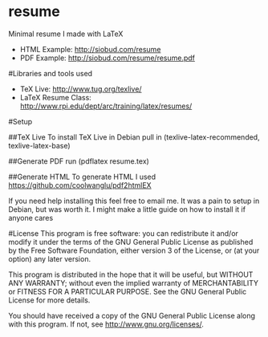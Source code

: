 resume
=========

Minimal resume I made with LaTeX

* HTML Example: http://siobud.com/resume
* PDF Example: http://siobud.com/resume/resume.pdf

#Libraries and tools used
* TeX Live: http://www.tug.org/texlive/
* LaTeX Resume Class: http://www.rpi.edu/dept/arc/training/latex/resumes/


#Setup

##TeX Live
To install TeX Live in Debian pull in (texlive-latex-recommended, texlive-latex-base)

##Generate PDF
run (pdflatex resume.tex)

##Generate HTML
To generate HTML I used https://github.com/coolwanglu/pdf2htmlEX

If you need help installing this feel free to email me. It was a pain
to setup in Debian, but was worth it. I might make a little guide
on how to install it if anyone cares

#License
This program is free software: you can redistribute it and/or modify
it under the terms of the GNU General Public License as published by
the Free Software Foundation, either version 3 of the License, or
(at your option) any later version.

This program is distributed in the hope that it will be useful,
but WITHOUT ANY WARRANTY; without even the implied warranty of
MERCHANTABILITY or FITNESS FOR A PARTICULAR PURPOSE.  See the
GNU General Public License for more details.

You should have received a copy of the GNU General Public License
along with this program.  If not, see <http://www.gnu.org/licenses/>.
